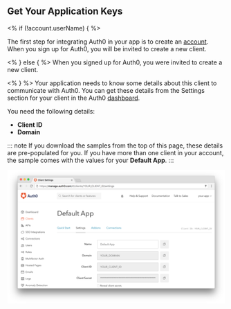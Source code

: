 ## Get Your Application Keys

<% if (!account.userName) { %>

  The first step for integrating Auth0 in your app is to create an [account](${manage_url}/login). When you sign up for Auth0, you will be invited to create a new client.

<% } else { %>
  When you signed up for Auth0, you were invited to create a new client.

<% } %>
  Your application needs to know some details about this client to communicate with Auth0. You can get these details from the Settings section for your client in the Auth0 [dashboard](${manage_url}/#/).

  You need the following details:
  * **Client ID**
  * **Domain**

  ::: note
  If you download the samples from the top of this page, these details are pre-populated for you. If you have more than one client in your account, the sample comes with the values for your **Default App**.
  :::

  ![App Dashboard](/media/articles/dashboard/client_settings.png)